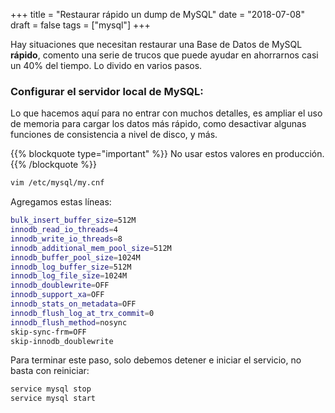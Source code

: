 +++
title = "Restaurar rápido un dump de MySQL"
date = "2018-07-08"
draft = false
tags = ["mysql"]
+++

Hay situaciones que necesitan restaurar una Base de Datos de MySQL **rápido**, comento una serie de trucos que puede ayudar en ahorrarnos casi un 40% del tiempo. Lo divido en varios pasos.

### Configurar el servidor local de MySQL:

Lo que hacemos aquí para no entrar con muchos detalles, es ampliar el uso de memoria para cargar los datos más rápido, como desactivar algunas funciones de consistencia a nivel de disco, y más.

{{% blockquote type="important" %}}
No usar estos valores en producción.
{{% /blockquote %}}


```bash
vim /etc/mysql/my.cnf
```

Agregamos estas líneas:

```bash
bulk_insert_buffer_size=512M
innodb_read_io_threads=4
innodb_write_io_threads=8
innodb_additional_mem_pool_size=512M
innodb_buffer_pool_size=1024M
innodb_log_buffer_size=512M
innodb_log_file_size=1024M
innodb_doublewrite=OFF
innodb_support_xa=OFF
innodb_stats_on_metadata=OFF
innodb_flush_log_at_trx_commit=0
innodb_flush_method=nosync
skip-sync-frm=OFF
skip-innodb_doublewrite
```

Para terminar este paso, solo debemos detener e iniciar el servicio, no basta con reiniciar:

```bash
service mysql stop
service mysql start
```
